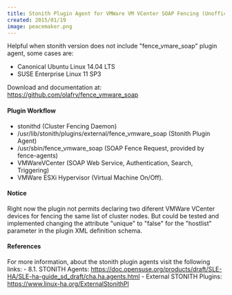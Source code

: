```yaml
---
title: Stonith Plugin Agent for VMWare VM VCenter SOAP Fencing (Unofficial)
created: 2015/01/19
image: peacemaker.png
---
```


Helpful when stonith version does not include "fence_vmare_soap" plugin agent, some cases are: 

  * Canonical Ubuntu Linux 14.04 LTS
  * SUSE Enterprise Linux 11 SP3

Download and documentation at: <https://github.com/olafrv/fence_vmware_soap> 

#### Plugin Workflow

- stonithd (Cluster Fencing Daemon)
- /usr/lib/stonith/plugins/external/fence_vmware_soap (Stonith Plugin Agent)
- /usr/sbin/fence_vmware_soap (SOAP Fence Request, provided by fence-agents)
- VMWareVCenter (SOAP Web Service, Authentication, Search, Triggering)
- VMWare ESXi Hypervisor (Virtual Machine On/Off). 

#### Notice

Right now the plugin not permits declaring two diferent VMWare VCenter devices for fencing the same list of cluster nodes. But could be tested and implemented changing the attribute "unique" to "false" for the "hostlist" parameter in the plugin XML definition schema.

#### References

For more information, about the stonith plugin agents visit the following links: \- 8.1. STONITH Agents: https://doc.opensuse.org/products/draft/SLE-HA/SLE-ha-guide_sd_draft/cha.ha.agents.html \- External STONITH Plugins: https://www.linux-ha.org/ExternalStonithPl
